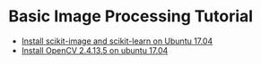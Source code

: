 # Basic Image Processing Tutorial

- [Install scikit-image and scikit-learn on Ubuntu 17.04](https://github.com/mrolarik/basic-image-processing/blob/master/preparing-linux-system%20-01.ipynb)  
- [Install OpenCV 2.4.13.5 on ubuntu 17.04](https://github.com/mrolarik/basic-image-processing/blob/master/installing-opencv-on-ubuntu-17.ipynb)  
